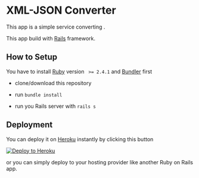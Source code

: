 # XML-JSON Converter

This app is a simple service converting .

This app build with [Rails](http://rubyonrails.org) framework.

## How to Setup

You have to install [Ruby](https://www.ruby-lang.org) version ` >= 2.4.1` and [Bundler](http://bundler.io) first

- clone/download this repository

- run `bundle install`

- run you Rails server with `rails s`

## Deployment

You can deploy it on [Heroku](http://heroku.com) instantly by clicking this button

[![Deploy to Heroku](https://www.herokucdn.com/deploy/button.png)](https://heroku.com/deploy)

or you can simply deploy to your hosting provider like another Ruby on Rails app.